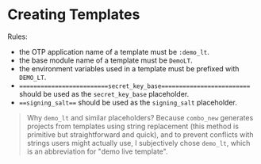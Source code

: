 # Creating Templates

Rules:

- the OTP application name of a template must be `:demo_lt`.
- the base module name of a template must be `DemoLT`.
- the environment variables used in a template must be prefixed with `DEMO_LT`.
- `=========================secret_key_base=========================` should be used as the `secret_key_base` placeholder.
- `==signing_salt==` should be used as the `signing_salt` placeholder.

> Why `demo_lt` and similar placeholders? Because `combo_new` generates projects from templates using string replacement (this method is primitive but straightforward and quick), and to prevent conflicts with strings users might actually use, I subjectively chose `demo_lt`, which is an abbreviation for "demo live template".
